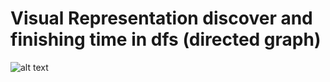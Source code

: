 # Visual Representation discover and finishing time in dfs (directed graph)

![alt text](https://i.ibb.co/TRhTRDb/dfs.jpg)
